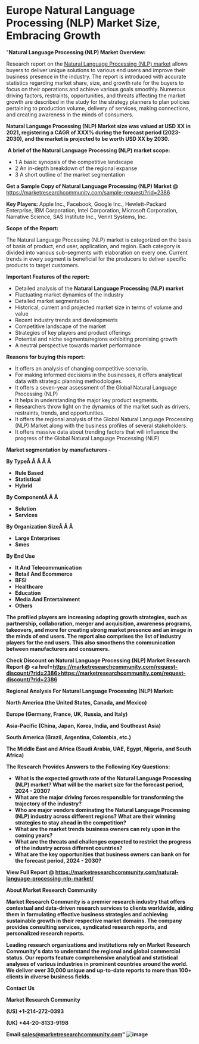 # Europe Natural Language Processing (NLP) Market Size, Embracing Growth
"<strong>Natural Language Processing (NLP) Market Overview:</strong>

Research report on the <a href=https://marketresearchcommunity.com/natural-language-processing-nlp-market/>Natural Language Processing (NLP) market</a> allows buyers to deliver unique solutions to various end users and improve their business presence in the industry. The report is introduced with accurate statistics regarding market share, size, and growth rate for the buyers to focus on their operations and achieve various goals smoothly. Numerous driving factors, restraints, opportunities, and threats affecting the market growth are described in the study for the strategy planners to plan policies pertaining to production volume, delivery of services, making connections, and creating awareness in the minds of consumers.

<strong>Natural Language Processing (NLP) Market size was valued at USD XX in 2021, registering a CAGR of XXX% during the forecast period (2023-2030), and the market is projected to be worth USD XX by 2030.</strong>

 <Strong>A brief of the Natural Language Processing (NLP) market scope:</Strong>
<ul>
 <li>1  A basic synopsis of the competitive landscape</li>
 <li>2  An in-depth breakdown of the regional expanse</li>
 <li>3  A short outline of the market segmentation</li>
</ul>
<strong>Get a Sample Copy of Natural Language Processing (NLP) Market @ </b></strong><a href=https://marketresearchcommunity.com/sample-request/?rid=2386><u>https://marketresearchcommunity.com/sample-request/?rid=2386</u></a>

<strong>Key Players:</strong> 
Apple Inc., Facebook, Google Inc., Hewlett-Packard Enterprise, IBM Corporation, Intel Corporation, Microsoft Corporation, Narrative Science, SAS Institute Inc., Verint Systems, Inc.

<strong>Scope of the Report:</strong>

The Natural Language Processing (NLP) market is categorized on the basis of basis of product, end user, application, and region. Each category is divided into various sub-segments with elaboration on every one. Current trends in every segment is beneficial for the producers to deliver specific products to target customers.

<strong><b>Important Features of the report:</b></strong>
<ul>
  <li>Detailed analysis of the <strong><b>Natural Language Processing (NLP) </b></strong><strong><b>market</b></strong></li>
  <li>Fluctuating market dynamics of the industry</li>
  <li>Detailed market segmentation</li>
  <li>Historical, current and projected market size in terms of volume and value</li>
  <li>Recent industry trends and developments</li>
  <li>Competitive landscape of the market</li>
  <li>Strategies of key players and product offerings</li>
  <li>Potential and niche segments/regions exhibiting promising growth</li>
  <li>A neutral perspective towards market performance</li>
</ul>
<strong><b>Reasons for buying this report:</b></strong>
<ul>
  <li>It offers an analysis of changing competitive scenario.</li>
  <li>For making informed decisions in the businesses, it offers analytical data with strategic planning methodologies.</li>
  <li>It offers a seven-year assessment of the Global Natural Language Processing (NLP)</li>
  <li>It helps in understanding the major key product segments.</li>
  <li>Researchers throw light on the dynamics of the market such as drivers, restraints, trends, and opportunities.</li>
  <li>It offers the regional analysis of the Global Natural Language Processing (NLP) Market along with the business profiles of several stakeholders.</li>
  <li>It offers massive data about trending factors that will influence the progress of the Global Natural Language Processing (NLP)</li>
</ul>

<strong>Market segmentation by manufacturers -</strong>


<strong><strong>By TypeÂ Â Â Â Â  </strong></h4>
<ul>
 	<li>Rule Based</li>
 	<li>Statistical</li>
 	<li>Hybrid</li>
</ul>
<strong><strong>By ComponentÂ Â Â  </strong></h4>
<ul>
 	<li>Solution</li>
 	<li>Services</li>
</ul>
<strong><strong>By Organization SizeÂ Â Â  </strong></h4>
<ul>
 	<li>Large Enterprises</li>
 	<li>Smes</li>
</ul>
<strong><strong>By End Use </strong></h4>
<ul>
 	<li>It And Telecommunication</li>
 	<li>Retail And Ecommerce</li>
 	<li>BFSI</li>
 	<li>Healthcare</li>
 	<li>Education</li>
 	<li>Media And Entertainment</li>
 	<li>Others</li>
</ul>

The profiled players are increasing adopting growth strategies, such as partnership, collaboration, merger and acquisition, awareness programs, takeovers, and more for creating strong market presence and an image in the minds of end users. The report also comprises the list of industry players for the end users. This also smoothens the communication between manufacturers and consumers.

<strong><b>Check Discount on Natural Language Processing (NLP) Market Research Report @ </b></strong><a href=https://marketresearchcommunity.com/request-discount/?rid=2386><u>https://marketresearchcommunity.com/request-discount/?rid=2386</u></a>

<strong>Regional Analysis For Natural Language Processing (NLP) Market:</strong>

<strong>North America</strong> (the United States, Canada, and Mexico)

<strong>Europe</strong> (Germany, France, UK, Russia, and Italy)

<strong>Asia-Pacific</strong> (China, Japan, Korea, India, and Southeast Asia)

<strong>South America</strong> (Brazil, Argentina, Colombia, etc.)

<strong>The Middle East and Africa</strong> (Saudi Arabia, UAE, Egypt, Nigeria, and South Africa)

<strong>The Research Provides Answers to the Following Key Questions:</strong>
<ul>
 	<li>What is the expected growth rate of the Natural Language Processing (NLP) market? What will be the market size for the forecast period, 2024 - 2030?</li>
 	<li>What are the major driving forces responsible for transforming the trajectory of the industry?</li>
 	<li>Who are major vendors dominating the Natural Language Processing (NLP) industry across different regions? What are their winning strategies to stay ahead in the competition?</li>
 	<li>What are the market trends business owners can rely upon in the coming years?</li>
 	<li>What are the threats and challenges expected to restrict the progress of the industry across different countries?</li>
 	<li>What are the key opportunities that business owners can bank on for the forecast period, 2024 - 2030?</li>
</ul>

<strong>View Full Report @</strong> <a href=https://marketresearchcommunity.com/natural-language-processing-nlp-market/>https://marketresearchcommunity.com/natural-language-processing-nlp-market/</a>

<strong>About Market Research Community</strong>

Market Research Community is a premier research industry that offers contextual and data-driven research services to clients worldwide, aiding them in formulating effective business strategies and achieving sustainable growth in their respective market domains. The company provides consulting services, syndicated research reports, and personalized research reports.

Leading research organizations and institutions rely on Market Research Community's data to understand the regional and global commercial status. Our reports feature comprehensive analytical and statistical analyses of various industries in prominent countries around the world. We deliver over 30,000 unique and up-to-date reports to more than 100+ clients in diverse business fields.

<strong>Contact Us</strong>

<strong>Market Research Community</strong>

(US) +1-214-272-0393

(UK) +44-20-8133-9198

<strong>Email:</strong>sales@marketresearchcommunity.com"
![image](https://github.com/radhad123/marketresearchreports/assets/158307692/ebdabd72-f6fe-455c-8a9d-63125e747ec0)
